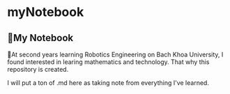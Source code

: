 # myNotebook
📓My Notebook 
---
🚀At second years learning Robotics Engineering on Bach Khoa University, I found interested in learing mathematics and technology. That why this repository is created. 

I will put a ton of .md here as taking note from everything I've learned. 
